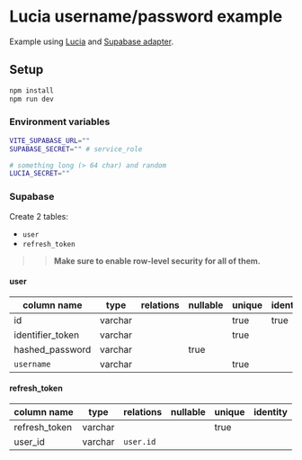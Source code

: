 # Lucia username/password example

Example using [Lucia](https://github.com/pilcrowOnPaper/lucia-sveltekit/tree/main/packages/lucia-sveltekit) and [Supabase adapter](https://github.com/pilcrowOnPaper/lucia-sveltekit/tree/main/packages/adapter-supabase).

## Setup

```bash
npm install
npm run dev
```

### Environment variables

```bash
VITE_SUPABASE_URL=""
SUPABASE_SECRET="" # service_role

# something long (> 64 char) and random
LUCIA_SECRET=""
```

### Supabase

Create 2 tables:

- `user`
- `refresh_token`

> > **Make sure to enable row-level security for all of them.**

#### user

| column name      | type    | relations | nullable | unique | identity |
| ---------------- | ------- | --------- | -------- | ------ | -------- |
| id               | varchar |           |          | true   | true     |
| identifier_token | varchar |           |          | true   |          |
| hashed_password  | varchar |           | true     |        |          |
| `username`       | varchar |           |          | true   |          |

#### refresh_token

| column name   | type    | relations | nullable | unique | identity |
| ------------- | ------- | --------- | -------- | ------ | -------- |
| refresh_token | varchar |           |          | true   |          |
| user_id       | varchar | `user.id` |          |        |          |
